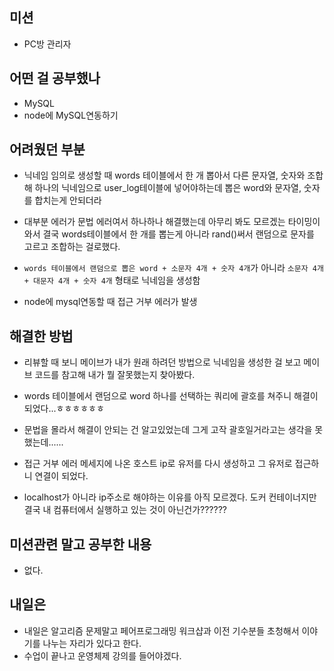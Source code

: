 ## **미션**

- PC방 관리자

## **어떤 걸 공부했나**

- MySQL
- node에 MySQL연동하기

## **어려웠던 부분**

- 닉네임 임의로 생성할 때 words 테이블에서 한 개 뽑아서 다른 문자열, 숫자와 조합해 하나의 닉네임으로 user_log테이블에 넣어야하는데 뽑은 word와 문자열, 숫자를 합치는게 안되더라
- 대부분 에러가 문법 에러여서 하나하나 해결했는데 아무리 봐도 모르겠는 타이밍이 와서 결국 words테이블에서 한 개를 뽑는게 아니라 rand()써서 랜덤으로 문자를 고르고 조합하는 걸로했다.
- `words 테이블에서 랜덤으로 뽑은 word + 소문자 4개 + 숫자 4개`가 아니라 `소문자 4개 + 대문자 4개 + 숫자 4개` 형태로 닉네임을 생성함

- node에 mysql연동할 때 접근 거부 에러가 발생

## **해결한 방법**

- 리뷰할 때 보니 메이브가 내가 원래 하려던 방법으로 닉네임을 생성한 걸 보고 메이브 코드를 참고해 내가 뭘 잘못했는지 찾아봤다.
- words 테이블에서 랜덤으로 word 하나를 선택하는 쿼리에 괄호를 쳐주니 해결이 되었다...ㅎㅎㅎㅎㅎㅎ
- 문법을 몰라서 해결이 안되는 건 알고있었는데 그게 고작 괄호일거라고는 생각을 못했는데......

- 접근 거부 에러 메세지에 나온 호스트 ip로 유저를 다시 생성하고 그 유저로 접근하니 연결이 되었다.
- localhost가 아니라 ip주소로 해야하는 이유를 아직 모르겠다. 도커 컨테이너지만 결국 내 컴퓨터에서 실행하고 있는 것이 아닌건가??????

## **미션관련 말고 공부한 내용**

- 없다.

## **내일은**

- 내일은 알고리즘 문제말고 페어프로그래밍 워크샵과 이전 기수분들 초청해서 이야기를 나누는 자리가 있다고 한다.
- 수업이 끝나고 운영체제 강의를 들어야겠다.
